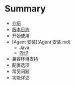 # Summary

* [介绍](README.md)
* [版本日志](版本日志.md)
* 开始使用
* [Agent 安装](Agent 安装.md)
   * Java
   * [PHP](php-agent-install.md)
* 兼容环境支持
* 配置选项
* 常见问题
* 功能详述

